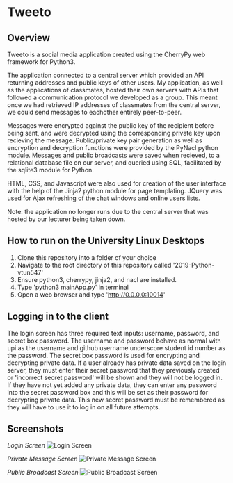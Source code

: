 # Tweeto

## Overview

Tweeto is a social media application created using the CherryPy web framework for Python3.

The application connected to a central server which provided an API returning addresses and public keys of other users. My application, as well as the applications of classmates, hosted their own servers with APIs that followed a communication protocol we developed as a group. This meant once we had retrieved IP addresses of classmates from the central server, we could send messages to eachother entirely peer-to-peer.

Messages were encrypted against the public key of the recipient before being sent, and were decrypted using the corresponding private key upon recieving the message. Public/private key pair generation as well as encryption and decryption functions were provided by the PyNacl python module. Messages and public broadcasts were saved when recieved, to a relational database file on our server, and queried using SQL, facilitated by the sqlite3 module for Python. 

HTML, CSS, and Javascript were also used for creation of the user interface with the help of the Jinja2 python module for page templating. JQuery was used for Ajax refreshing of the chat windows and online users lists.

Note: the application no longer runs due to the central server that was hosted by our lecturer being taken down.

## How to run on the University Linux Desktops

1. Clone this repository into a folder of your choice
2. Navigate to the root directory of this repository called '2019-Python-vtun547'
3. Ensure python3, cherrypy, jinja2, and nacl are installed. 
4. Type 'python3 mainApp.py' in terminal
5. Open a web browser and type 'http://0.0.0.0:10014'

## Logging in to the client

The login screen has three required text inputs: username, password, and secret box password. The username and password behave as normal with upi as the username and github username underscore student id number as the password. The secret box password is used for encrypting and decrypting private data. If a user already has private data saved on the login server, they must enter their secret password that they previously created or 'incorrect secret password' will be shown and they will not be logged in. If they have not yet added any private data, they can enter any password into the secret password box and this will be set as their password for decrypting private data. This new secret password must be remembered as they will have to use it to log in on all future attempts.

## Screenshots
*Login Screen*
![Login Screen](https://drive.google.com/uc?export=view&id=17dPW6Gmkidn59hRT-yRtl_Ddnx6PsWOh)

*Private Message Screen*
![Private Message Screen](https://drive.google.com/uc?export=view&id=1kHEadAZsgOnquNDWNQRWjSUNBw0E5tYQ)

*Public Broadcast Screen*
![Public Broadcast Screen](https://drive.google.com/uc?export=view&id=1VhwHkdEg9-1h1QbrD8CqBCTjIhlYGwft)
